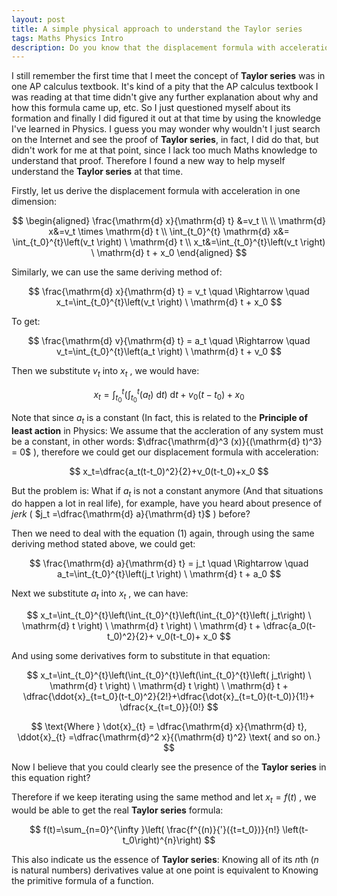 ```yaml
---
layout: post
title: A simple physical approach to understand the Taylor series
tags: Maths Physics Intro
description: Do you know that the displacement formula with acceleration in one dimension which you had learned in Physics class actually reveals the existence of Taylor series implicitly?
---
```


I still remember the first time that I meet the concept of **Taylor series** was in one AP calculus textbook. It's kind of a pity that the AP calculus textbook I was reading at that time didn't give any further explanation about why and how this formula came up, etc. So I just questioned myself about its formation and finally I did figured it out at that time by using the knowledge I've learned in Physics. I guess you may wonder why wouldn't I just search on the Internet and see the proof of **Taylor series**, in fact, I did do that, but didn't work for me at that point, since I lack too much Maths knowledge to understand that proof. Therefore I found a new way to help myself understand the **Taylor series** at that time.

Firstly, let us derive the displacement formula with acceleration in one dimension:

$$
\begin{aligned}
\frac{\mathrm{d} x}{\mathrm{d} t} &=v_t \\
\\
\mathrm{d} x&=v_t \times \mathrm{d} t \\
\int_{t_0}^{t} \mathrm{d} x&= \int_{t_0}^{t}\left(v_t \right) \ \mathrm{d} t \\
x_t&=\int_{t_0}^{t}\left(v_t \right) \ \mathrm{d} t + x_0
\end{aligned}
$$

Similarly, we can use the same deriving method of:

$$
\frac{\mathrm{d} x}{\mathrm{d} t} = v_t \quad \Rightarrow \quad x_t=\int_{t_0}^{t}\left(v_t \right) \ \mathrm{d} t + x_0
$$

To get:

$$
\frac{\mathrm{d} v}{\mathrm{d} t} = a_t  \quad \Rightarrow \quad v_t=\int_{t_0}^{t}\left(a_t \right) \ \mathrm{d} t + v_0
$$

Then we substitute  $v_t$  into  $x_t$ , we would have:

$$
x_t=\int_{t_0}^{t}\left(\int_{t_0}^{t}\left(a_t \right) \ \mathrm{d} t \right)\ \mathrm{d} t + v_0(t-t_0)    + x_0 \tag{1}
$$

Note that since $a_t$ is a constant (In fact, this is related to the **Principle of least action** in Physics: We assume that the accleration of any system must be a constant,
in other words:  $\dfrac{\mathrm{d}^3 (x)}{(\mathrm{d} t)^3} = 0$ ), therefore we could get our displacement formula with acceleration:

$$
x_t=\dfrac{a_t(t-t_0)^2}{2}+v_0(t-t_0)+x_0
$$

But the problem is: What if $a_t$ is not a constant anymore (And that situations do happen a lot in real life), for example, have you heard about presence of *jerk* ( $j_t =\dfrac{\mathrm{d} a}{\mathrm{d} t}$ ) before?

Then we need to deal with the equation  $(1)$  again, through using the same deriving method stated above, we could get:

$$
\frac{\mathrm{d} a}{\mathrm{d} t} = j_t  \quad \Rightarrow \quad a_t=\int_{t_0}^{t}\left(j_t \right) \ \mathrm{d} t + a_0
$$

Next we substitute  $a_t$  into  $x_t$ , we can have:

$$
x_t=\int_{t_0}^{t}\left(\int_{t_0}^{t}\left(\int_{t_0}^{t}\left( j_t\right) \ \mathrm{d} t  \right) \ \mathrm{d} t  \right)  \ \mathrm{d} t + \dfrac{a_0(t-t_0)^2}{2}+ v_0(t-t_0)+ x_0
$$

And using some derivatives form to substitute in that equation:

$$
x_t=\int_{t_0}^{t}\left(\int_{t_0}^{t}\left(\int_{t_0}^{t}\left( j_t\right) \ \mathrm{d} t  \right) \ \mathrm{d} t  \right)  \ \mathrm{d} t + \dfrac{\ddot{x}_{t=t_0}(t-t_0)^2}{2!}+\dfrac{\dot{x}_{t=t_0}(t-t_0)}{1!}+ \dfrac{x_{t=t_0}}{0!}
$$

$$
\text{Where } \dot{x}_{t} = \dfrac{\mathrm{d} x}{\mathrm{d} t}, \ddot{x}_{t} =\dfrac{\mathrm{d}^2 x}{(\mathrm{d} t)^2} \text{ and so on.}
$$

Now I believe that you could clearly see the presence of the **Taylor series** in this equation right?

Therefore if we keep iterating using the same method and let  $x_{t}=f(t)$ , we would be able to get the real **Taylor series** formula:

$$
f(t)=\sum_{n=0}^{\infty }\left( \frac{f^{(n)}{'}({t=t_0})}{n!} \left(t-t_0\right)^{n}\right)
$$

This also indicate us the essence of **Taylor series**: Knowing all of its $n$th ($n$ is natural numbers) derivatives value at one point is equivalent to Knowing the primitive formula of a function.
